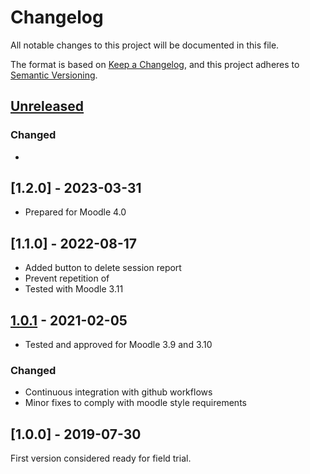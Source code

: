 # Changelog

All notable changes to this project will be documented in this file.

The format is based on [Keep a Changelog](https://keepachangelog.com/en/1.0.0/),
and this project adheres to [Semantic Versioning](https://semver.org).

## [Unreleased]
### Changed
- 

## [1.2.0] - 2023-03-31

- Prepared for Moodle 4.0

## [1.1.0] - 2022-08-17

- Added button to delete session report
- Prevent repetition of 
- Tested with Moodle 3.11

## [1.0.1] - 2021-02-05

- Tested and approved for Moodle 3.9 and 3.10

### Changed

- Continuous integration with github workflows
- Minor fixes to comply with moodle style requirements

## [1.0.0] - 2019-07-30

First version considered ready for field trial.

[Unreleased]: https://github.com/KQMATH/moodle-mod_jazzquiz/compare/v1.0.1...HEAD
[1.0.1]: https://github.com/KQMATH/moodle-qtype_mod_jazzquiz/compare/v1.0.0...v1.0.1
